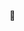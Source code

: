 🌹

<!---
anocan/anocan is a ✨ special ✨ repository because its `README.md` (this file) appears on your GitHub profile.
You can click the Preview link to take a look at your changes.
--->
